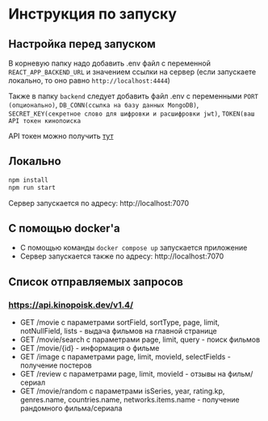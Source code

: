 # Инструкция по запуску
## Настройка перед запуском
В корневую папку надо добавить .env файл с переменной `REACT_APP_BACKEND_URL` и значением ссылки на сервер (если запускаете локально, то оно равно `http://localhost:4444`)

Также в папку `backend` следует добавить файл .env с переменными `PORT (опционально)`, `DB_CONN(ссылка на базу данных MongoDB)`, `SECRET_KEY(секретное слово для шифровки и расшифровки jwt)`, `TOKEN(ваш API токен кинопоиска`

API токен можно получить [тут](https://kinopoisk.dev)
## Локально

```bash
npm install
npm run start
```

Сервер запускается по адресу: http://localhost:7070

## С помощью docker'a

- С помощью команды `docker compose up` запускается приложение
- Сервер запускается также по адресу: http://localhost:7070


## Список отправляемых запросов

### https://api.kinopoisk.dev/v1.4/

- GET /movie с параметрами sortField, sortType, page, limit, notNullField, lists - выдача фильмов на главной странице
- GET /movie/search с параметрами page, limit, query - поиск фильмов
- GET /movie/{id} - информация о фильме
- GET /image с параметрами page, limit, movieId, selectFields - получение постеров
- GET /review с параметрами page, limit, movieId - отзывы на фильм/сериал
- GET /movie/random с параметрами isSeries, year, rating.kp, genres.name, countries.name, networks.items.name - получение рандомного фильма/сериала
